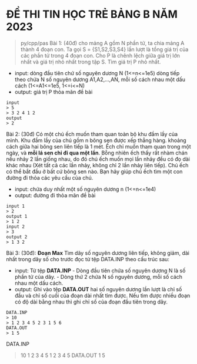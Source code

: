 # ĐỀ THI TIN HỌC TRẺ BẢNG B NĂM 2023
> py/cpp/pas
Bài 1: (40đ) cho mảng A gồm N phần tử, ta chia mảng A thành 4 đoạn con. Ta gọi S = {S1,S2,S3,S4} lần lượt là tổng giá trị của các phần tử trong 4 đoạn con. Cho P là chênh lệch giữa giá trị lớn nhất và giá trị nhỏ nhất trong tập S. Tìm giá trị P nhỏ nhất.
* input: dòng đầu tiên chứ số nguyên dương N (1<=n<=1e5)
         dòng tiếp theo chứa N số nguyên dương A1,A2,...,AN, mỗi số cách nhau một dấu cách (1<=A1<=1e5, 1<=i<=N)
* output: giá trị P thỏa mãn đề bài

```
input
> 5
> 3 2 4 1 2
output
> 2
```
Bài 2: (30đ) Có một chú ếch muốn tham quan toàn bộ khu đầm lầy của mình. Khu đầm lầy của chú gồm n bông sen được xếp thẳng hàng. khoảng cách giữa hai bông sen liên tiếp là 1 mét. Ếch chỉ muốn tham quan trong một ngày, và **mỗi lá sen chỉ đi qua một lần**. Bỗng nhiên ếch thấy rất nhàm chán nếu nhảy 2 lần giống nhau, do đó chú ếch muốn mọi lần nhảy đều có đọ dài khác nhau (Xét tất cả các lần nhảy, không chỉ 2 lần nhảy liên tiếp).
             Chú ếch có thể bắt đầu ở bất cứ bông sen nào. Bạn hãy giúp chú ếch tìm một con đường đi thỏa các yêu cầu của chú.
* input: chứa duy nhất một số nguyên dương n (1<=n<=1e4)
* output: đường đi thỏa mãn đề bài

```
input 1
> 2
output 1
> 1 2
input 2
> 3
output 2
> 1 3 2
```
Bài 3: (30đ): **Đoạn Max**
Tìm dãy số nguyên dương liên tiếp, không giảm, dài nhất trong dãy số cho trước đọc từ tệp DATA.INP theo cấu trúc sau:
* input: Từ tệp **DATA.INP**
         - Dòng đầu tiên chứa số nguyên dương N là số phần tử của dãy.
         - Dòng thứ 2 chứa N số nguyên dương, mỗi số cách nhau một dấu cách.
* output: Ghi vào tệp **DATA.OUT** hai số nguyên dương lần lượt là chỉ số đầu và chỉ số cuối của đoạn dài nhất tìm được. Nếu tìm được nhiều đoạn có độ dài bằng nhau thì ghi chỉ số của đoạn đầu tiên trong dãy.
```
DATA.INP
> 10
> 1 2 3 4 5 2 3 1 5 6
DATA.OUT
> 1 5
```
DATA.INP
> 10
> 1 2 3 4 5 1 2 3 4 5
DATA.OUT
> 1 5
```
